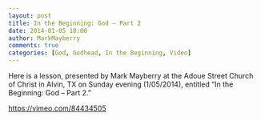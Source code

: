 ```yaml
---
layout: post
title: In the Beginning: God – Part 2
date: 2014-01-05 18:00
author: MarkMayberry
comments: true
categories: [God, Godhead, In the Beginning, Video]
---
```

Here is a lesson, presented by Mark Mayberry at the Adoue Street Church of Christ in Alvin, TX on Sunday evening (1/05/2014), entitled “In the Beginning: God – Part 2.” 

https://vimeo.com/84434505
